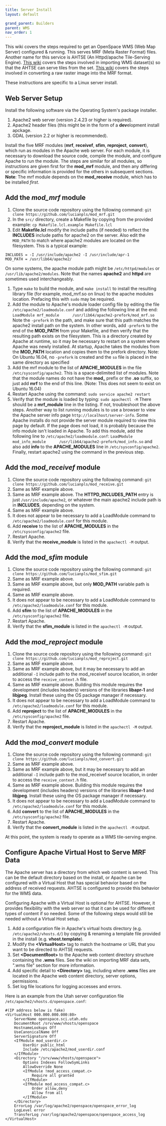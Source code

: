 ```yaml
---
title: Server Install
layout: default

grand_parent: Builders
parent: WMS
nav_order: 1
---
```


This wiki covers the steps required to get an OpenSpace WMS (Web Map Server) configured & running.  This serves MRF (Meta Raster Format) files.  Another name for this service is AHTSE (An Httpd/apache Tile-Serving Engine).
[This wiki](server-import) covers the steps involved in importing WMS dataset(s) so that the AHTSE can serve tiles from the set.  [This wiki](server-conversion) covers the steps involved in converting a raw raster image into the MRF format.

These instructions are specific to a Linux server install.

## Web Server Setup

Install the following software via the Operating System's package installer.
1. Apache2 web server (version 2.4.23 or higher is required).
1. Apache2 header files (this might be in the form of a **dev**elopment install apckage.
1. GDAL (version 2.2 or higher is recommended).

Install the five MRF modules (**mrf**, **receivef**, **sfim**, **reproject**, **convert**), which run as modules in the Apache web server.  For each module, it is necessary to download the source code, compile the module, and configure Apache to run the module.  The steps are similar for all modules, so instructions are given first for the **mod_mrf** module, and then any differing or specific information is provided for the others in subsequent sections.
**Note**: The mrf module depends on the **mod_receive** module, which has to be installed *first*.

## Add the _mod_mrf_ module
1. Clone the source code repository using the following command: `git clone https://github.com/lucianpls/mod_mrf.git`
1. In the `src/` directory, create a Makefile by copying from the provided example: `cp Makefile.lcl.example Makefile.lcl`
1. Edit **Makefile.lcl** modify the include paths (if needed) to reflect the **INCLUDES** include paths for apache2 on the server.  Also edit the `MOD_PATH` to match where apache2 modules are located on the filesystem.  This is a typical example:
```
INCLUDES = -I /usr/include/apache2 -I /usr/include/apr-1
MOD_PATH = /usr/lib64/apache2/
```
On some systems, the apache module path might be `/etc/httpd/modules` or `/usr/lib/apache2/modules`.  Note that the names **apache2** and **httpd** are sometimes used interchangeably.
1. Type `make` to build the module, and `make install` to install the resulting library file (for example, mod_mrf.so on linux) to the apache modules location.  Prefacing this with `sudo` may be required.
1. Add the module to Apache's module loader config file by editing the file `/etc/apache2/loadmodule.conf` and adding the following line at the end:
`LoadModule mrf_module      /usr/lib64/apache2-prefork/mod_mrf.so`
Note the `-prefork` in the path, and make sure that this path matches the apache2 install path on the system.  In other words, add `-prefork` to the end of the **MOD_PATH** from your Makefile, and then verify that the resulting path exists on the filesystem.  This is a directory created by Apache at runtime, so it may be necessary to restart on a system where Apache was newly installed.  At startup, Apache takes the modules from the **MOD_PATH** location and copies them to the prefork directory.
Note: On Ubuntu 16.04, no `-prefork` is created and the `so` file is placed in the same directory as specified
1. Add the mrf module to the list of **APACHE_MODULES** in the file `/etc/sysconfig/apache2`.  This is a space-delimited list of modules. Note that the module names do not have the **mod_** prefix or the **.so** suffix, so just add **mrf** to the end of this line.  (Note: This does not seem to exist on Ubuntu 16.04)
1. Restart Apache using the command: `sudo service apache2 restart`
1. Verify that the module is loaded by typing:
`sudo apachectl -M`
There should be a **mrf_module** line in the listing.  If not, troubleshoot the above steps.
Another way to list running modules is to use a browser to view the Apache server info page `http://localhost/server-info`.  Some Apache installs do not provide the server module required to view this page by default.  If the page does not load, it is probably because the info module isn't loaded in Apache.  To add this module, add the following line to `/etc/apache2/loadmodule.conf`:
`LoadModule mod_info_module      /usr/lib64/apache2-prefork/mod_info.so`
and also add **info** to the **APACHE_MODULES** line in `/etc/sysconfig/apache2`.  Finally, restart apache2 using the command in the previous step.

## Add the _mod_receivef_ module
1. Clone the source code repository using the following command: `git clone https://github.com/lucianpls/mod_receive.git`
1. Same as MRF example above.
1. Same as MRF example above.  The **HTTPD_INCLUDES_PATH** entry is just `/usr/include/apache2`, or whatever the main apache2 include path is in **INCLUDES**, depending on the system.
1. Same as MRF example above.
1. It does not appear to be necessary to add a LoadModule command to `/etc/apache2/loadmodule.conf` for this module.
1. Add **receive** to the list of **APACHE_MODULES** in the `/etc/sysconfig/apache2` file.
1. Restart Apache.
1. Verify that the **receive_module** is listed in the `apachectl -M` output.

## Add the _mod_sfim_ module
1. Clone the source code repository using the following command: `git clone https://github.com/lucianpls/mod_sfim.git`
1. Same as MRF example above.
1. Same as MRF example above, but only **MOD_PATH** variable path is required.
1. Same as MRF example above.
1. It does not appear to be necessary to add a LoadModule command to `/etc/apache2/loadmodule.conf` for this module.
1. Add **sfim** to the list of **APACHE_MODULES** in the `/etc/sysconfig/apache2` file.
1. Restart Apache.
1. Verify that the **sfim_module** is listed in the `apachectl -M` output.

## Add the _mod_reproject_ module
1. Clone the source code repository using the following command: `git clone https://github.com/lucianpls/mod_reproject.git` 
1. Same as MRF example above.
1. Same as MRF example above, but it may be necessary to add an additional `-I` include path to the mod_receivef source location, in order to access the `receive_context.h` file.
1. Same as MRF example above.  Building this module requires the development (includes headers) versions of the libraries **libapr-1** and **libjpeg**. Install these using the OS package manager if necessary.
1. It does not appear to be necessary to add a LoadModule command to `/etc/apache2/loadmodule.conf` for this module.
1. Add **reproject** to the list of **APACHE_MODULES** in the `/etc/sysconfig/apache2` file.
1. Restart Apache.
1. Verify that the **reproject_module** is listed in the `apachectl -M` output.

## Add the _mod_convert_ module
1. Clone the source code repository using the following command: `git clone https://github.com/lucianpls/mod_convert.git` 
1. Same as MRF example above.
1. Same as MRF example above, but it may be necessary to add an additional `-I` include path to the mod_receivef source location, in order to access the `receive_context.h` file.
1. Same as MRF example above.  Building this module requires the development (includes headers) versions of the libraries **libapr-1** and **libjpeg**. Install these using the OS package manager if necessary.
1. It does not appear to be necessary to add a LoadModule command to `/etc/apache2/loadmodule.conf` for this module.
1. Add **convert** to the list of **APACHE_MODULES** in the `/etc/sysconfig/apache2` file.
1. Restart Apache.
1. Verify that the **convert_module** is listed in the `apachectl -M` output.

At this point, the system is ready to operate as a WMS tile-serving engine.

## Configure Apache Virtual Host to Serve MRF Data
The Apache server has a directory from which web content is served.  This can be the default directory based on the install, or Apache can be configured with a Virtual Host that has special behavior based on the address of received requests.  AHTSE is configured to provide this behavior for the WMS data.

Configuring Apache with a Virtual Host is optional for AHTSE.  However, it provides flexibility with the web server so that it can be used for different types of content if so needed.  Some of the following steps would still be needed without a Virtual Host setup.

1. Add a configuration file in Apache's virtual hosts directory (e.g. `/etc/apache2/vhosts.d/`) by copying & renaming a template file provided in the install (e.g. **vhost.template**).
1. Modify the **\<VirtualHost\>** tag to match the hostname or URL that you want to be directed to AHTSE requests.
1. Set **\<DocumentRoot\>** to the Apache web content directory structure containing the **.wms** files.  See the wiki on importing MRF data sets, ".wms file" section for more information.
1. Add specific detail to **\<Directory\>** tag, including where **.wms** files are located in the Apache web content directory, server options, permissions.
1. Set log file locations for logging accesses and errors.

Here is an example from the Utah server configuration file `/etc/apache2/vhosts.d/openspace.conf`:
```
#(IP address below is fake)
<VirtualHost 000.000.000.000:80>
    ServerName openspace.sci.utah.edu
    DocumentRoot /srv/www/vhosts/openspace
    HostnameLookups Off
    UseCanonicalName Off
    ServerSignature Off
    <IfModule mod_userdir.c>
        UserDir public_html
        Include /etc/apache2/mod_userdir.conf
    </IfModule>
    <Directory "/srv/www/vhosts/openspace">
        Options Indexes FollowSymLinks
        AllowOverride None
        <IfModule !mod_access_compat.c>
            Require all granted
        </IfModule>
        <IfModule mod_access_compat.c>
            Order allow,deny
            Allow from all
        </IfModule>
    </Directory>
    ErrorLog /var/log/apache2/openspace/openspace_error_log
    LogLevel error
    TransferLog /var/log/apache2/openspace/openspace_access_log
</VirtualHost>
```
